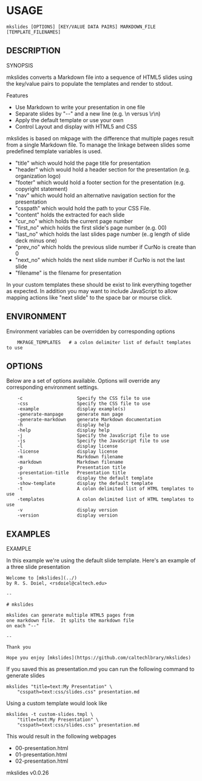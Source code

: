 
# USAGE

	mkslides [OPTIONS] [KEY/VALUE DATA PAIRS] MARKDOWN_FILE [TEMPLATE_FILENAMES]

## DESCRIPTION



SYNOPSIS

mkslides converts a Markdown file into a sequence of HTML5 slides using the
key/value pairs to populate the templates and render to stdout.

Features

+ Use Markdown to write your presentation in one file
+ Separate slides by "--" and a new line (e.g. \n versus \r\n)
+ Apply the default template or use your own
+ Control Layout and display with HTML5 and CSS

mkslides is based on mkpage with the difference that multiple pages
result from a single Markdown file. To manage the linkage between
slides some predefined template variables is used.

+ "title" which would hold the page title for presentation
+ "header" which would hold a header section for the presentation (e.g. organization logo)
+ "footer" which would hold a footer section for the presentation (e.g. copyright statement)
+ "nav" which would hold an alternative navigation section for the presentation
+ "csspath" which would hold the path to your CSS File.
+ "content" holds the extracted for each slide
+ "cur_no" which holds the current page number
+ "first_no" which holds the first slide's page number (e.g. 00)
+ "last_no" which holds the last slides page number (e..g length of slide deck minus one)
+ "prev_no" which holds the previous slide number if CurNo is create than 0
+ "next_no" which holds the next slide number if CurNo is not the last slide
+ "filename" is the filename for presentation

In your custom templates these should be exist to link everything together
as expected.  In addition you may want to include JavaScript to allow mapping
actions like "next slide" to the space bar or mourse click.


## ENVIRONMENT

Environment variables can be overridden by corresponding options

```
    MKPAGE_TEMPLATES   # a colon delimiter list of default templates to use
```

## OPTIONS

Below are a set of options available. Options will override any corresponding environment settings.

```
    -c                    Specify the CSS file to use
    -css                  Specify the CSS file to use
    -example              display example(s)
    -generate-manpage     generate man page
    -generate-markdown    generate Markdown documentation
    -h                    display help
    -help                 display help
    -j                    Specify the JavaScript file to use
    -js                   Specify the JavaScript file to use
    -l                    display license
    -license              display license
    -m                    Markdown filename
    -markdown             Markdown filename
    -p                    Presentation title
    -presentation-title   Presentation title
    -s                    display the default template
    -show-template        display the default template
    -t                    A colon delimited list of HTML templates to use
    -templates            A colon delimited list of HTML templates to use
    -v                    display version
    -version              display version
```


## EXAMPLES



EXAMPLE

In this example we're using the default slide template.
Here's an example of a three slide presentation

    Welcome to [mkslides](../)
    by R. S. Doiel, <rsdoiel@caltech.edu>

    --

    # mkslides

    mkslides can generate multiple HTML5 pages from
    one markdown file.  It splits the markdown file
    on each "--" 

    --

    Thank you

    Hope you enjoy [mkslides](https://github.com/caltechlbrary/mkslides)

If you saved this as presentation.md you can run the following
command to generate slides

    mkslides "title=text:My Presentation" \
	    "csspath=text:css/slides.css" presentation.md

Using a custom template would look like

    mkslides -t custom-slides.tmpl \
        "title=text:My Presentation" \
	    "csspath=text:css/slides.css" presentation.md

This would result in the following webpages

+ 00-presentation.html
+ 01-presentation.html
+ 02-presentation.html



mkslides v0.0.26
